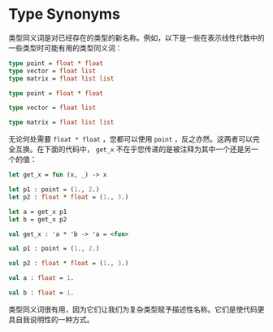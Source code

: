 # Type Synonyms

类型同义词是对已经存在的类型的新名称。例如，以下是一些在表示线性代数中的一些类型时可能有用的类型同义词：

```ocaml
type point = float * float
type vector = float list
type matrix = float list list
```

```ocaml
type point = float * float
```

```ocaml
type vector = float list
```

```ocaml
type matrix = float list list
```

无论何处需要 `float * float` ，您都可以使用 `point` ，反之亦然。这两者可以完全互换。在下面的代码中， `get_x` 不在乎您传递的是被注释为其中一个还是另一个的值：

```ocaml
let get_x = fun (x, _) -> x

let p1 : point = (1., 2.)
let p2 : float * float = (1., 3.)

let a = get_x p1
let b = get_x p2
```

```ocaml
val get_x : 'a * 'b -> 'a = <fun>
```

```ocaml
val p1 : point = (1., 2.)
```

```ocaml
val p2 : float * float = (1., 3.)
```

```ocaml
val a : float = 1.
```

```ocaml
val b : float = 1.
```

类型同义词很有用，因为它们让我们为复杂类型赋予描述性名称。它们是使代码更具自我说明性的一种方式。
